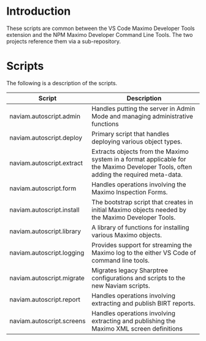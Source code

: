 # Introduction

These scripts are common between the VS Code Maximo Developer Tools extension and the NPM Maximo Developer Command Line Tools. The two projects reference them via a sub-repository.

# Scripts

The following is a description of the scripts.

| Script                    | Description                                                                                                                         |
| ------------------------- | ----------------------------------------------------------------------------------------------------------------------------------- |
| naviam.autoscript.admin   | Handles putting the server in Admin Mode and managing administrative functions                                                      |
| naviam.autoscript.deploy  | Primary script that handles deploying various object types.                                                                         |
| naviam.autoscript.extract | Extracts objects from the Maximo system in a format applicable for the Maximo Developer Tools, often adding the required meta-data. |
| naviam.autoscript.form    | Handles operations involving the Maximo Inspection Forms.                                                                           |
| naviam.autoscript.install | The bootstrap script that creates in initial Maximo objects needed by the Maximo Developer Tools.                                   |
| naviam.autoscript.library | A library of functions for installing various Maximo objects.                                                                       |
| naviam.autoscript.logging | Provides support for streaming the Maximo log to the either VS Code of command line tools.                                          |
| naviam.autoscript.migrate | Migrates legacy Sharptree configurations and scripts to the new Naviam scripts.                                                     |
| naviam.autoscript.report  | Handles operations involving extracting and publish BIRT reports.                                                                   |
| naviam.autoscript.screens | Handles operations involving extracting and publishing the Maximo XML screen definitions                                            |
